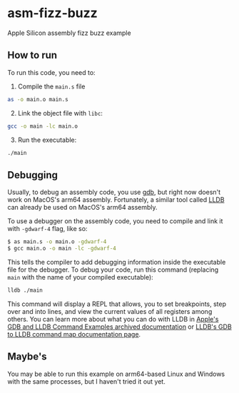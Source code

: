 # asm-fizz-buzz
Apple Silicon assembly fizz buzz example

## How to run
To run this code, you need to:
1. Compile the `main.s` file
```bash
as -o main.o main.s
```
2. Link the object file with `libc`:
```bash
gcc -o main -lc main.o
```
3. Run the executable:
```bash
./main
```

## Debugging
Usually, to debug an assembly code, you use [gdb](https://en.wikipedia.org/wiki/GNU_Debugger), but right now doesn't work on MacOS's arm64 assembly. Fortunately, a similar tool called [LLDB](https://lldb.llvm.org) can already be used on MacOS's arm64 assembly.

To use a debugger on the assembly code, you need to compile and link it with `-gdwarf-4` flag, like so:
```bash
$ as main.s -o main.o -gdwarf-4
$ gcc main.o -o main -lc -gdwarf-4
```
This tells the compiler to add debugging information inside the executable file for the debugger. To debug your code, run this command (replacing `main` with the name of your compiled executable):
```bash
lldb ./main
```
This command will display a REPL that allows, you to set breakpoints, step over and into lines, and view the current values of all registers among others. You can learn more about what you can do with LLDB in [Apple's GDB and LLDB Command Examples archived documentation](https://developer.apple.com/library/archive/documentation/IDEs/Conceptual/gdb_to_lldb_transition_guide/document/lldb-command-examples.html) or [LLDB's GDB to LLDB command map documentation page](https://lldb.llvm.org/use/map.html).

## Maybe's
You may be able to run this example on arm64-based Linux and Windows with the same processes, but I haven't tried it out yet.
